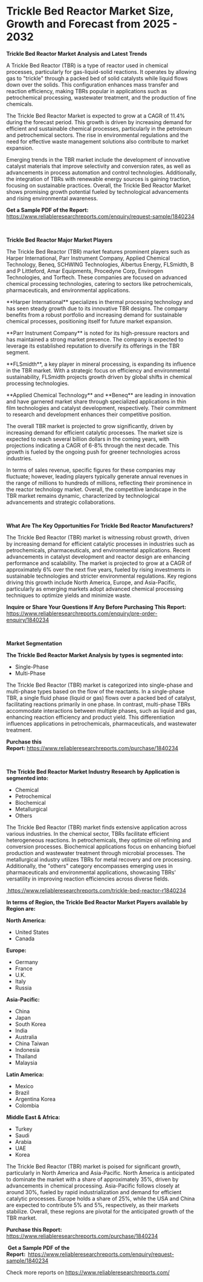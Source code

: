 <p><h1>Trickle Bed Reactor Market Size, Growth and Forecast from 2025 - 2032</h1></p><p><strong>Trickle Bed Reactor Market Analysis and Latest Trends</strong></p>
<p><p>A Trickle Bed Reactor (TBR) is a type of reactor used in chemical processes, particularly for gas-liquid-solid reactions. It operates by allowing gas to "trickle" through a packed bed of solid catalysts while liquid flows down over the solids. This configuration enhances mass transfer and reaction efficiency, making TBRs popular in applications such as petrochemical processing, wastewater treatment, and the production of fine chemicals.</p><p>The Trickle Bed Reactor Market is expected to grow at a CAGR of 11.4% during the forecast period. This growth is driven by increasing demand for efficient and sustainable chemical processes, particularly in the petroleum and petrochemical sectors. The rise in environmental regulations and the need for effective waste management solutions also contribute to market expansion. </p><p>Emerging trends in the TBR market include the development of innovative catalyst materials that improve selectivity and conversion rates, as well as advancements in process automation and control technologies. Additionally, the integration of TBRs with renewable energy sources is gaining traction, focusing on sustainable practices. Overall, the Trickle Bed Reactor Market shows promising growth potential fueled by technological advancements and rising environmental awareness.</p></p>
<p><strong>Get a Sample PDF of the Report:&nbsp;</strong> <a href="https://www.reliableresearchreports.com/enquiry/request-sample/1840234?utm_campaign=3265&utm_medium=2&utm_source=Github&utm_content=ia&utm_term=11042025&utm_id=trickle-bed-reactor">https://www.reliableresearchreports.com/enquiry/request-sample/1840234</a></p>
<p>&nbsp;</p>
<p><strong>Trickle Bed Reactor Major Market Players</strong></p>
<p><p>The Trickle Bed Reactor (TBR) market features prominent players such as Harper International, Parr Instrument Company, Applied Chemical Technology, Beneq, SCHWING Technologies, Albertus Energy, FLSmidth, B and P Littleford, Amar Equipments, Procedyne Corp, Envirogen Technologies, and Torftech. These companies are focused on advanced chemical processing technologies, catering to sectors like petrochemicals, pharmaceuticals, and environmental applications.</p><p>**Harper International** specializes in thermal processing technology and has seen steady growth due to its innovative TBR designs. The company benefits from a robust portfolio and increasing demand for sustainable chemical processes, positioning itself for future market expansion.</p><p>**Parr Instrument Company** is noted for its high-pressure reactors and has maintained a strong market presence. The company is expected to leverage its established reputation to diversify its offerings in the TBR segment.</p><p>**FLSmidth**, a key player in mineral processing, is expanding its influence in the TBR market. With a strategic focus on efficiency and environmental sustainability, FLSmidth projects growth driven by global shifts in chemical processing technologies.</p><p>**Applied Chemical Technology** and **Beneq** are leading in innovation and have garnered market share through specialized applications in thin film technologies and catalyst development, respectively. Their commitment to research and development enhances their competitive position.</p><p>The overall TBR market is projected to grow significantly, driven by increasing demand for efficient catalytic processes. The market size is expected to reach several billion dollars in the coming years, with projections indicating a CAGR of 6-8% through the next decade. This growth is fueled by the ongoing push for greener technologies across industries.</p><p>In terms of sales revenue, specific figures for these companies may fluctuate; however, leading players typically generate annual revenues in the range of millions to hundreds of millions, reflecting their prominence in the reactor technology market. Overall, the competitive landscape in the TBR market remains dynamic, characterized by technological advancements and strategic collaborations.</p></p>
<p>&nbsp;</p>
<p><strong>What Are The Key Opportunities For Trickle Bed Reactor Manufacturers?</strong></p>
<p><p>The Trickle Bed Reactor (TBR) market is witnessing robust growth, driven by increasing demand for efficient catalytic processes in industries such as petrochemicals, pharmaceuticals, and environmental applications. Recent advancements in catalyst development and reactor design are enhancing performance and scalability. The market is projected to grow at a CAGR of approximately 6% over the next five years, fueled by rising investments in sustainable technologies and stricter environmental regulations. Key regions driving this growth include North America, Europe, and Asia-Pacific, particularly as emerging markets adopt advanced chemical processing techniques to optimize yields and minimize waste.</p></p>
<p><strong>Inquire or Share Your Questions If Any Before Purchasing This Report:</strong> <a href="https://www.reliableresearchreports.com/enquiry/pre-order-enquiry/1840234?utm_campaign=3265&utm_medium=2&utm_source=Github&utm_content=ia&utm_term=11042025&utm_id=trickle-bed-reactor">https://www.reliableresearchreports.com/enquiry/pre-order-enquiry/1840234</a></p>
<p>&nbsp;</p>
<p><strong>Market Segmentation</strong></p>
<p><strong>The Trickle Bed Reactor Market Analysis by types is segmented into:</strong></p>
<p><ul><li>Single-Phase</li><li>Multi-Phase</li></ul></p>
<p><p>The Trickle Bed Reactor (TBR) market is categorized into single-phase and multi-phase types based on the flow of the reactants. In a single-phase TBR, a single fluid phase (liquid or gas) flows over a packed bed of catalyst, facilitating reactions primarily in one phase. In contrast, multi-phase TBRs accommodate interactions between multiple phases, such as liquid and gas, enhancing reaction efficiency and product yield. This differentiation influences applications in petrochemicals, pharmaceuticals, and wastewater treatment.</p></p>
<p><strong>Purchase this Report:&nbsp;</strong><a href="https://www.reliableresearchreports.com/purchase/1840234?utm_campaign=3265&utm_medium=2&utm_source=Github&utm_content=ia&utm_term=11042025&utm_id=trickle-bed-reactor">https://www.reliableresearchreports.com/purchase/1840234</a></p>
<p>&nbsp;</p>
<p><strong>The Trickle Bed Reactor Market Industry Research by Application is segmented into:</strong></p>
<p><ul><li>Chemical</li><li>Petrochemical</li><li>Biochemical</li><li>Metallurgical</li><li>Others</li></ul></p>
<p><p>The Trickle Bed Reactor (TBR) market finds extensive application across various industries. In the chemical sector, TBRs facilitate efficient heterogeneous reactions. In petrochemicals, they optimize oil refining and conversion processes. Biochemical applications focus on enhancing biofuel production and wastewater treatment through microbial processes. The metallurgical industry utilizes TBRs for metal recovery and ore processing. Additionally, the "others" category encompasses emerging uses in pharmaceuticals and environmental applications, showcasing TBRs' versatility in improving reaction efficiencies across diverse fields.</p></p>
<p><a href="https://www.reliableresearchreports.com/trickle-bed-reactor-r1840234?utm_campaign=3265&utm_medium=2&utm_source=Github&utm_content=ia&utm_term=11042025&utm_id=trickle-bed-reactor">&nbsp;https://www.reliableresearchreports.com/trickle-bed-reactor-r1840234</a></p>
<p><strong>In terms of Region, the Trickle Bed Reactor Market Players available by Region are:</strong></p>
<p>
    <p> <strong> North America: </strong>
        <ul>
            <li>United States</li>
            <li>Canada</li>
        </ul>
        </p> 
    <p> <strong> Europe: </strong>
        <ul>
            <li>Germany</li>
            <li>France</li>
            <li>U.K.</li>
            <li>Italy</li>
            <li>Russia</li>
        </ul>
        </p> 
    <p> <strong> Asia-Pacific: </strong>
        <ul>
            <li>China</li>
            <li>Japan</li>
            <li>South Korea</li>
            <li>India</li>
            <li>Australia</li>
            <li>China Taiwan</li>
            <li>Indonesia</li>
            <li>Thailand</li>
            <li>Malaysia</li>
        </ul>
        </p> 
    <p> <strong> Latin America: </strong>
        <ul>
            <li>Mexico</li>
            <li>Brazil</li>
            <li>Argentina Korea</li>
            <li>Colombia</li>
        </ul>
        </p> 
    <p> <strong> Middle East & Africa: </strong>
        <ul>
            <li>Turkey</li>
            <li>Saudi</li>
            <li>Arabia</li>
            <li>UAE</li>
            <li>Korea</li>
        </ul>
    </p>
    </p>
<p><p>The Trickle Bed Reactor (TBR) market is poised for significant growth, particularly in North America and Asia-Pacific. North America is anticipated to dominate the market with a share of approximately 35%, driven by advancements in chemical processing. Asia-Pacific follows closely at around 30%, fueled by rapid industrialization and demand for efficient catalytic processes. Europe holds a share of 25%, while the USA and China are expected to contribute 5% and 5%, respectively, as their markets stabilize. Overall, these regions are pivotal for the anticipated growth of the TBR market.</p></p>
<p><strong>Purchase this Report: </strong><a href="https://www.reliableresearchreports.com/purchase/1840234?utm_campaign=3265&utm_medium=2&utm_source=Github&utm_content=ia&utm_term=11042025&utm_id=trickle-bed-reactor">https://www.reliableresearchreports.com/purchase/1840234</a></p>
<p>&nbsp;<strong>Get a Sample PDF of the Report:&nbsp;&nbsp;</strong><a href="https://www.reliableresearchreports.com/enquiry/request-sample/1840234?utm_campaign=3265&utm_medium=2&utm_source=Github&utm_content=ia&utm_term=11042025&utm_id=trickle-bed-reactor">https://www.reliableresearchreports.com/enquiry/request-sample/1840234</a></p>
<p><strong></strong></p>
<p>Check more reports on <a href="https://www.reliableresearchreports.com/?utm_campaign=3265&utm_medium=2&utm_source=Github&utm_content=ia&utm_term=11042025&utm_id=trickle-bed-reactor">https://www.reliableresearchreports.com/</a></p>